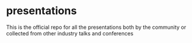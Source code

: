# presentations

This is the official repo for all the presentations both by the community or collected from other industry talks and conferences
